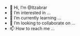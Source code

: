 - 👋 Hi, I’m @Itzabrar
- 👀 I’m interested in ...
- 🌱 I’m currently learning ...
- 💞️ I’m looking to collaborate on ...
- 📫 How to reach me ...

<!---
Itzabrar/Itzabrar is a ✨ special ✨ repository because its `README.md` (this file) appears on your GitHub profile.
You can click the Preview link to take a look at your changes.
--->
